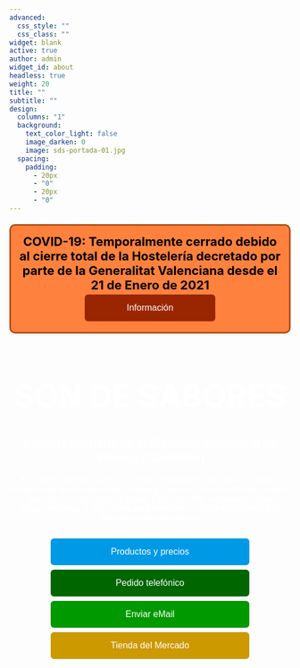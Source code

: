 ```yaml
---
advanced:
  css_style: ""
  css_class: ""
widget: blank
active: true
author: admin
widget_id: about
headless: true
weight: 20
title: ""
subtitle: ""
design:
  columns: "1"
  background:
    text_color_light: false
    image_darken: 0
    image: sds-portada-01.jpg
  spacing:
    padding:
      - 20px
      - "0"
      - 20px
      - "0"
---
```


<!DOCTYPE html>
<html>
<head>

<style>
.button {
  background-color: #0099e6;
  position: relative;
  top: 0%;
  /* border: none; */
  border: 0px solid black;
  color: white;
  padding: 15px 32px;
  text-decoration: none;
  text-align: center;
  display: center;
  border-radius: 6px;
  font-size: 16px;
  margin: 4px 2px;
  cursor: pointer;
  transition-duration: 0.4s;
  overflow: hidden;
}

.button:hover{
    color: black;
    background-color: #FFF8C2;
}
  
.button:after {
  content: "";
  background: #ffffff;
  display: block;
  position: absolute;
  padding-top: 300%;
  padding-left: 350%;
  margin-left: -40px !important;
  margin-top: -120%;
  opacity: 0;
  transition: all 0.8s
}

.button:active:after {
  padding: 0;
  margin: 0;
  opacity: 1;
  transition: 0s
}

.button1 {width: 75%;}
.button2 {width: 75%; background-color: #006600;}
.button3 {width: 75%; background-color: #009900;}
.button4 {width: 75%; background-color: #cc9900;}
.button5 {width: 50%; background-color: #992600;}
</style>
</head>

<body>

<p style="background:#FF813E; color:black; font-weight:bold; padding:15px; border:3px solid #B34F19; margin-top:20px; margin-bottom:20px; text-align:center; font-size:22px; border-radius:10px;">COVID-19: Temporalmente cerrado debido al cierre total de la Hostelería decretado por parte de la Generalitat Valenciana desde el 21 de Enero de 2021
<br/>
<a href="https://www.google.com/search?q=COVID-19+%2BVinar%C3%B3s&oq=COVID19+%2BVinar%C3%B3s&aqs=chrome..69i57.27050j1j15&sourceid=chrome&ie=UTF-8" target="_blank"><button class="button button5">Información</button></a>
</p>

<h1 style="color:white; text-align:center; font-size:400%;">
  <b>SON DE SABORES</b>
</h1>

<h1 style="color:white; text-align:center; font-size:150%;">
  <b>Comida Peruana en el Mercado Municipal de Vinaròs (Castellón)</b>
</h1>

<h1 style="color:white; text-align:center; font-size:100%;">
  En nuestra parada podrá encontrar comida peruana, tapas, helados, extractos de frutas naturales, batidos y zumos de frutas exóticas, postres caseros, cerveza Estrella Damm y Complot IPA, además de otras especialidades. Y todo tanto para consumir en las instalaciones del Mercado como para llevar
</h1>

<p style="padding:15px; border:0px solid black; margin-top:10px; margin-bottom:10px; text-align:center; font-size:22px; border-radius:0px;"
<a href="https://drive.google.com/drive/folders/18_9FEFRLB9bzvI3kZfulINeRh2OaOTNI" target="_blank"><button class="button button1">Productos y precios</button></a><br/>
<a href="tel:+34 651 94 55 87"><button class="button button2">Pedido telefónico</button></a><br/>
<a href="mailto:SonDeSaboresPeruanos@gmail.com" target="_blank"><button class="button button3">Enviar eMail</button></a><br/>
<a href="http://vinaros.mercadosexcelentes.com/tienda/son-sabores" target="_blank"><button class="button button4">Tienda del Mercado</button></a>
</p>

</body>
</html>
